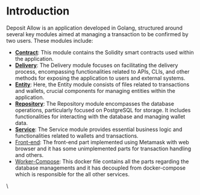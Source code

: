# Introduction



Deposit Allow is an application developed in Golang, structured around several key modules aimed at managing a transaction to be confirmed by two users. These modules include:

* [**Contract**](contract.md): This module contains the Solidity smart contracts used within the application.
* [**Delivery**](delivery.md): The Delivery module focuses on facilitating the delivery process, encompassing functionalities related to APIs, CLIs, and other methods for exposing the application to users and external systems.
* [**Entity**](entities.md): Here, the Entity module consists of files related to transactions and wallets, crucial components for managing entities within the application.
* [**Repository**](repository.md): The Repository module encompasses the database operations, particularly focused on PostgreSQL for storage. It includes functionalities for interacting with the database and managing wallet data.
* [**Service**](service.md): The Service module provides essential business logic and functionalities related to wallets and transactions.
* [Front-end](front-end.md): The front-end part implemented using Metamask with web browser and it has some unimplemented parts for transaction handling and others.
* [Worker-Compose](worker-compose.md): This docker file contains all the parts regarding the database managements and it has decoupled from docker-compose which is responsible for the all other services.

\
